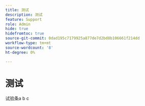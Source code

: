```yaml
---
title: 测试
description: 测试
feature: Support
role: Admin
hide: true
hidefromtoc: true
source-git-commit: 0dad195c7179925a877de7d2bd8b106661f214dd
workflow-type: tm+mt
source-wordcount: '8'
ht-degree: 0%

---
```


# 测试

试验条a b c
